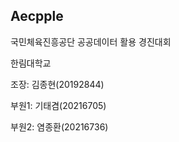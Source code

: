 ## Aecpple
국민체육진흥공단 공공데이터 활용 경진대회

한림대학교
  
  조장: 김종현(20192844)
  
  부원1: 기태겸(20216705)

  부원2: 염종환(20216736)